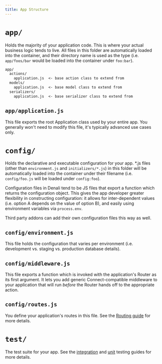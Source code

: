 ```yaml
---
title: App Structure
---
```


# `app/`

Holds the majority of your application code. This is where your actual business
logic tends to live. All files in this folder are automatically loaded into the
container, and their directory name is used as the type (i.e. `app/foos/bar`
would be loaded into the container under `foo:bar`).

```txt
app/
  actions/
    application.js  <- base action class to extend from
  models/
    application.js  <- base model class to extend from
  serializers/
    application.js  <- base serializer class to extend from
```

## `app/application.js`

This file exports the root Application class used by your entire app. You
generally won't need to modify this file, it's typically advanced use cases
only.

# `config/`

Holds the declarative and executable configuration for your app. \*.js files
(other than `environment.js` and `initializers/*.js`) in this folder will be
automatically loaded into the container under their filename (i.e.
`config/foo.js` will be loaded under `config:foo`).

Configuration files in Denali tend to be JS files that export a function which
returns the configuration object. This gives the app developer greater
flexibility in constructing configuration: it allows for inter-dependent values
(i.e. option A depends on the value of option B), and easily using environment
variables via `process.env`.

Third party addons can add their own configuration files this way as well.

## `config/environment.js`

This file holds the configuration that varies per environment (i.e. development vs.
staging vs. production database details).

## `config/middleware.js`

This file exports a function which is invoked with the application's Router as
its first argument. It lets you add generic Connect-compatible middleware to
your application that will run _before_ the Router hands off to the appropriate
action.

## `config/routes.js`

You define your application's routes in this file. See the [Routing
guide](../../application/routing) for more details.

# `test/`

The test suite for your app. See the [integration](../../testing/integration)
and [unit](../../testing/unit) testing guides for more details.
